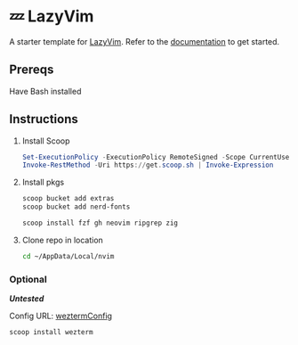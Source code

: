 # 💤 LazyVim

A starter template for [LazyVim](https://github.com/LazyVim/LazyVim).
Refer to the [documentation](https://lazyvim.github.io/installation) to get started.

## Prereqs

Have Bash installed

## Instructions

1. Install Scoop

    ```powershell
    Set-ExecutionPolicy -ExecutionPolicy RemoteSigned -Scope CurrentUser
    Invoke-RestMethod -Uri https://get.scoop.sh | Invoke-Expression
    ```

2. Install pkgs

    ```bash
    scoop bucket add extras
    scoop bucket add nerd-fonts
    ```

    ```bash
    scoop install fzf gh neovim ripgrep zig
    ```

3. Clone repo in location

    ```bash
    cd ~/AppData/Local/nvim
    ```

### Optional

***Untested***

Config URL: [weztermConfig](https://github.com/AnarchyEcho/weztermconfig)

```bash
scoop install wezterm
```
